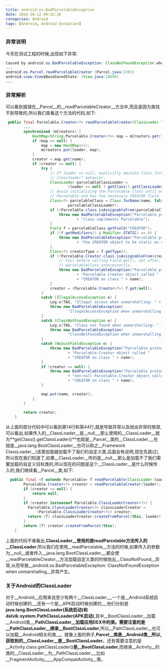 ```yaml
---
title: android.os.BadParcelableException
date: 2016-10-12 09:52:26
categories: Android
tags: [Android, Android Exception]
---
```

### 异常说明
今天在测试工程的时候,出现如下异常:
```java
Caused by android.os.BadParcelableException: ClassNotFoundException when unmarshalling:
...
android.os.Parcel.readParcelableCreator (Parcel.java:2203)
android.view.View$BaseSavedState. (View.java:18696)
...
```

<!--more-->

### 异常解析
可以看到报错在__Parcel__的__readParcelableCreator__方法中,而且是因为类找不到导致的,所以我们查看这个方法的代码,如下:
```java
 public final Parcelable.Creator<?> readParcelableCreator(ClassLoader loader) {
        ...
        synchronized (mCreators) {
            HashMap<String,Parcelable.Creator<?>> map = mCreators.get(loader);
            if (map == null) {
                map = new HashMap<>();
                mCreators.put(loader, map);
            }
            creator = map.get(name);
            if (creator == null) {
                try {
                    // If loader == null, explicitly emulate Class.forName(String) "caller
                    // classloader" behavior.
                    ClassLoader parcelableClassLoader =
                            (loader == null ? getClass().getClassLoader() : loader);
                    // Avoid initializing the Parcelable class until we know it implements
                    // Parcelable and has the necessary CREATOR field. http://b/1171613.
                    Class<?> parcelableClass = Class.forName(name, false /* initialize */,
                            parcelableClassLoader);
                    if (!Parcelable.class.isAssignableFrom(parcelableClass)) {
                        throw new BadParcelableException("Parcelable protocol requires that the "
                                + "class implements Parcelable");
                    }
                    Field f = parcelableClass.getField("CREATOR");
                    if ((f.getModifiers() & Modifier.STATIC) == 0) {
                        throw new BadParcelableException("Parcelable protocol requires "
                                + "the CREATOR object to be static on class " + name);
                    }
                    Class<?> creatorType = f.getType();
                    if (!Parcelable.Creator.class.isAssignableFrom(creatorType)) {
                        // Fail before calling Field.get(), not after, to avoid initializing
                        // parcelableClass unnecessarily.
                        throw new BadParcelableException("Parcelable protocol requires a "
                                + "Parcelable.Creator object called "
                                + "CREATOR on class " + name);
                    }
                    creator = (Parcelable.Creator<?>) f.get(null);
                }
                catch (IllegalAccessException e) {
                    Log.e(TAG, "Illegal access when unmarshalling: " + name, e);
                    throw new BadParcelableException(
                            "IllegalAccessException when unmarshalling: " + name);
                }
                catch (ClassNotFoundException e) {
                    Log.e(TAG, "Class not found when unmarshalling: " + name, e);
                    throw new BadParcelableException(
                            "ClassNotFoundException when unmarshalling: " + name);
                }
                catch (NoSuchFieldException e) {
                    throw new BadParcelableException("Parcelable protocol requires a "
                            + "Parcelable.Creator object called "
                            + "CREATOR on class " + name);
                }
                if (creator == null) {
                    throw new BadParcelableException("Parcelable protocol requires a "
                            + "non-null Parcelable.Creator object called "
                            + "CREATOR on class " + name);
                }

                map.put(name, creator);
            }
        }

        return creator;
    }
```

从上面的部分代码中可以看到第14行和第44行,就是导致异常以及抛出异常的根源,可以看出,如果传入的__ClassLoader__是__null__,那么使用的__ClassLoader__就为**getClass().getClassLoader()**也就是__Parcel__类的__ClassLoader__,也就是__java.lang.BootClassLoader__也可以称之__Framework ClassLoader__(该类加载器加载不了我们的自定义类,后面会有说明,现在先跳过),所以现在我们知道了,如果__ClassLoader__传的是__null__,那么是加载不了我们需要加载的自定义目标类的,所以现在的问题是这个__ClassLoader__是什么时候传入的,我们继续看__Parcel__类,如下:
```java
  public final <T extends Parcelable> T readParcelable(ClassLoader loader) {
        Parcelable.Creator<?> creator = readParcelableCreator(loader);
        if (creator == null) {
            return null;
        }
        if (creator instanceof Parcelable.ClassLoaderCreator<?>) {
          Parcelable.ClassLoaderCreator<?> classLoaderCreator =
              (Parcelable.ClassLoaderCreator<?>) creator;
          return (T) classLoaderCreator.createFromParcel(this, loader);
        }
        return (T) creator.createFromParcel(this);
    }
```

上面的代码不难看出,__ClassLoader__使用的是**readParcelable**方法传入的__ClassLoader__,所以我们在使用__readParcelable__方法的时候,如果传入的参数为__null__或者传入__java.lang.BootClassLoader__,都会使__readParcelableCreator__方法加载自定义类的时候抛出__ClassNotFound__异常,从而导致__android.os.BadParcelableException: ClassNotFoundException when unmarshalling__异常产生。

### 关于Android的ClassLoader
对于__Android__应用来说至少有两个__ClassLoader__,一个是__Android系统启动时候创建的__,还有一个是__APK启动时候创建的__,他们分别是**java.lang.BootClassLoader(系统启动)**和**dalvik.system.PathClassLoader(APK启动)**,其中__BootClassLoader__加载__Android类__,__PathClassLoader__加载应用DEX中的类。需要注意的是__PathClassLoader__继承__BootClassLoader__,所以__PathClassLoader__也可以加载__Android相关的类__。就像上面的例子,__Parcel__类是__Android类__所以,获取到的__ClassLoader__是__BootClassLoader__。还有需要注意的是__Activity.class.getClassLoader()__是__BootClassLoader__,而继承__Activity__的类的__ClassLoader__为__PathClassLoader__,比如__FragmentActivity__,__AppCompatActivity__等。